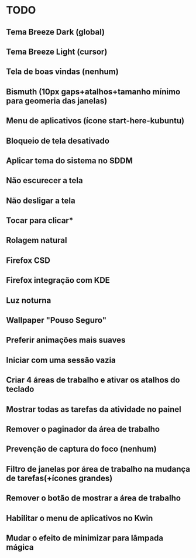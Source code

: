 # TODO
## Tema Breeze Dark (global)
## Tema Breeze Light (cursor)
## Tela de boas vindas (nenhum)
## Bismuth (10px gaps+atalhos+tamanho mínimo para geomeria das janelas)
## Menu de aplicativos (ícone start-here-kubuntu)
## Bloqueio de tela desativado
## Aplicar tema do sistema no SDDM
## Não escurecer a tela
## Não desligar a tela
## Tocar para clicar*
## Rolagem natural
## Firefox CSD
## Firefox integração com KDE
## Luz noturna
## Wallpaper "Pouso Seguro"
## Preferir animações mais suaves
## Iniciar com uma sessão vazia
## Criar 4 áreas de trabalho e ativar os atalhos do teclado
## Mostrar todas as tarefas da atividade no painel
## Remover o paginador da área de trabalho
## Prevenção de captura do foco (nenhum)
## Filtro de janelas por área de trabalho na mudança de tarefas(+ícones grandes)
## Remover o botão de mostrar a área de trabalho
## Habilitar o menu de aplicativos no Kwin
## Mudar o efeito de minimizar para lâmpada mágica